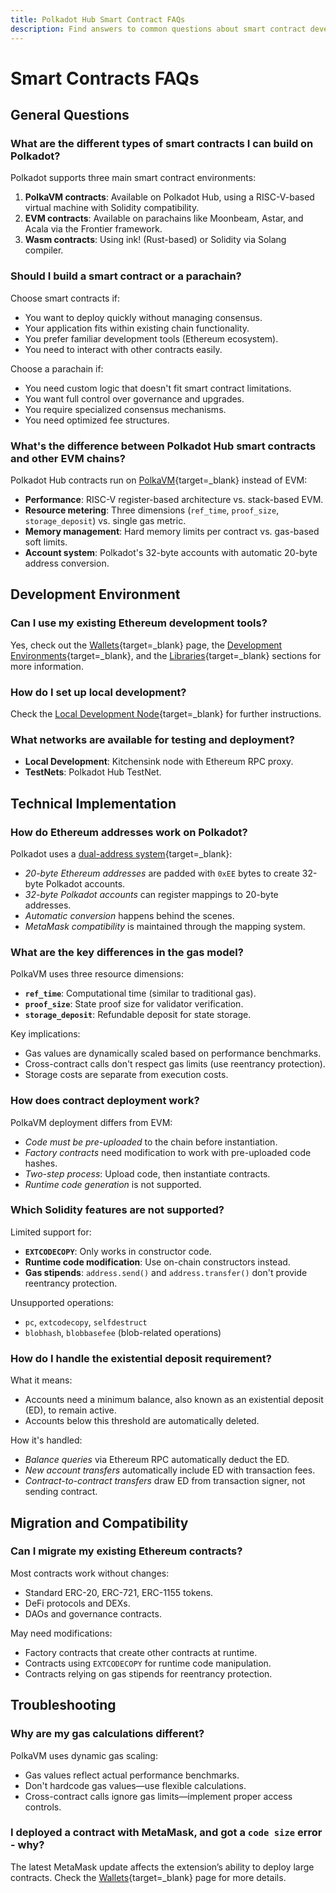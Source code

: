 ```yaml
---
title: Polkadot Hub Smart Contract FAQs
description: Find answers to common questions about smart contract development, deployment, and compatibility in the Polkadot Hub ecosystem.
---
```


# Smart Contracts FAQs

## General Questions

### What are the different types of smart contracts I can build on Polkadot?

Polkadot supports three main smart contract environments:

1. **PolkaVM contracts**: Available on Polkadot Hub, using a RISC-V-based virtual machine with Solidity compatibility.
2. **EVM contracts**: Available on parachains like Moonbeam, Astar, and Acala via the Frontier framework.
3. **Wasm contracts**: Using ink! (Rust-based) or Solidity via Solang compiler.

### Should I build a smart contract or a parachain?

Choose smart contracts if:

- You want to deploy quickly without managing consensus.
- Your application fits within existing chain functionality.
- You prefer familiar development tools (Ethereum ecosystem).
- You need to interact with other contracts easily.

Choose a parachain if:

- You need custom logic that doesn't fit smart contract limitations.
- You want full control over governance and upgrades.
- You require specialized consensus mechanisms.
- You need optimized fee structures.

### What's the difference between Polkadot Hub smart contracts and other EVM chains?

Polkadot Hub contracts run on [PolkaVM](/polkadot-protocol/smart-contract-basics/polkavm-design){target=\_blank} instead of EVM:

- **Performance**: RISC-V register-based architecture vs. stack-based EVM.
- **Resource metering**: Three dimensions (`ref_time`, `proof_size`, `storage_deposit`) vs. single gas metric.
- **Memory management**: Hard memory limits per contract vs. gas-based soft limits.
- **Account system**: Polkadot's 32-byte accounts with automatic 20-byte address conversion.

## Development Environment

### Can I use my existing Ethereum development tools?

Yes, check out the [Wallets](/develop/smart-contracts/wallets){target=\_blank} page, the [Development Environments](/develop/smart-contracts/dev-environments/){target=\_blank}, and the [Libraries](/develop/smart-contracts/libraries/){target=\_blank} sections for more information.

### How do I set up local development?

Check the [Local Development Node](/develop/smart-contracts/local-development-node){target=\_blank} for further instructions.

### What networks are available for testing and deployment?

- **Local Development**: Kitchensink node with Ethereum RPC proxy.
- **TestNets**: Polkadot Hub TestNet.

## Technical Implementation

### How do Ethereum addresses work on Polkadot?

Polkadot uses a [dual-address system](/polkadot-protocol/smart-contract-basics/evm-vs-polkavm#account-management-comparison){target=\_blank}:

- _20-byte Ethereum addresses_ are padded with `0xEE` bytes to create 32-byte Polkadot accounts.
- _32-byte Polkadot accounts_ can register mappings to 20-byte addresses.
- _Automatic conversion_ happens behind the scenes.
- _MetaMask compatibility_ is maintained through the mapping system.

### What are the key differences in the gas model?

PolkaVM uses three resource dimensions:

- **`ref_time`**: Computational time (similar to traditional gas).
- **`proof_size`**: State proof size for validator verification.
- **`storage_deposit`**: Refundable deposit for state storage.

Key implications:

- Gas values are dynamically scaled based on performance benchmarks.
- Cross-contract calls don't respect gas limits (use reentrancy protection).
- Storage costs are separate from execution costs.

### How does contract deployment work?

PolkaVM deployment differs from EVM:

- _Code must be pre-uploaded_ to the chain before instantiation.
- _Factory contracts_ need modification to work with pre-uploaded code hashes.
- _Two-step process_: Upload code, then instantiate contracts.
- _Runtime code generation_ is not supported.

### Which Solidity features are not supported?

Limited support for:

- **`EXTCODECOPY`**: Only works in constructor code.
- **Runtime code modification**: Use on-chain constructors instead.
- **Gas stipends**: `address.send()` and `address.transfer()` don't provide reentrancy protection.

Unsupported operations:

- `pc`, `extcodecopy`, `selfdestruct`
- `blobhash`, `blobbasefee` (blob-related operations)

### How do I handle the existential deposit requirement?

What it means:

- Accounts need a minimum balance, also known as an existential deposit (ED), to remain active.
- Accounts below this threshold are automatically deleted.

How it's handled:

- _Balance queries_ via Ethereum RPC automatically deduct the ED.
- _New account transfers_ automatically include ED with transaction fees.
- _Contract-to-contract transfers_ draw ED from transaction signer, not sending contract.

## Migration and Compatibility

### Can I migrate my existing Ethereum contracts?

Most contracts work without changes:

- Standard ERC-20, ERC-721, ERC-1155 tokens.
- DeFi protocols and DEXs.
- DAOs and governance contracts.

May need modifications:

- Factory contracts that create other contracts at runtime.
- Contracts using `EXTCODECOPY` for runtime code manipulation.
- Contracts relying on gas stipends for reentrancy protection.

## Troubleshooting

### Why are my gas calculations different?

PolkaVM uses dynamic gas scaling:

- Gas values reflect actual performance benchmarks.
- Don't hardcode gas values—use flexible calculations.
- Cross-contract calls ignore gas limits—implement proper access controls.

### I deployed a contract with MetaMask, and got a `code size` error - why?

The latest MetaMask update affects the extension’s ability to deploy large contracts. Check the [Wallets](/develop/smart-contracts/wallets){target=\_blank} page for more details.
